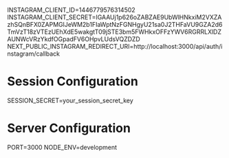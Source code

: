 INSTAGRAM_CLIENT_ID=1446779576314502
INSTAGRAM_CLIENT_SECRET=IGAAUj1p626oZABZAE9UbWlHNkxiM2VXZAzhSQnBFX0ZAPMGlJeWM2b1FIaWptNzFGNHgyU21sa0J2THFaVU9GZA2d6TmVzT18zVTEzUEhXdE5wakgtT09jSTE3bm5FWHkxOFFzYWV6RGRRLXlDZAUNWcVRzYkdfOGpadFV6OHpvLUdsVQZDZD
NEXT_PUBLIC_INSTAGRAM_REDIRECT_URI=http://localhost:3000/api/auth/instagram/callback

# Session Configuration
SESSION_SECRET=your_session_secret_key

# Server Configuration
PORT=3000
NODE_ENV=development